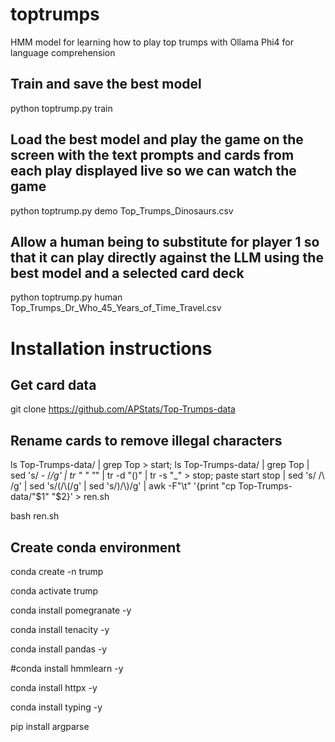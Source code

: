 # toptrumps
HMM model for learning how to play top trumps with Ollama Phi4 for language comprehension
## Train and save the best model
python toptrump.py train
## Load the best model and play the game on the screen with the text prompts and cards from each play displayed live so we can watch the game
python toptrump.py demo Top_Trumps_Dinosaurs.csv
## Allow a human being to substitute for player 1 so that it can play directly against the LLM using the best model and a selected card deck
python toptrump.py human Top_Trumps_Dr_Who_45_Years_of_Time_Travel.csv

# Installation instructions
## Get card data
git clone https://github.com/APStats/Top-Trumps-data
## Rename cards to remove illegal characters
ls Top-Trumps-data/ | grep Top > start; ls Top-Trumps-data/ | grep Top | sed 's/ - /_/g' | tr " " "_" | tr -d "()" | tr -s "_" > stop; paste start stop | sed 's/ /\\ /g' | sed 's/(/\\(/g' | sed 's/)/\\)/g' | awk -F"\t" '{print "cp Top-Trumps-data/"$1" "$2}' > ren.sh

bash ren.sh

## Create conda environment
conda create -n trump

conda activate trump

conda install pomegranate  -y

conda install tenacity -y

conda install pandas -y

#conda install hmmlearn -y

conda install httpx  -y

conda install typing -y

pip install argparse
